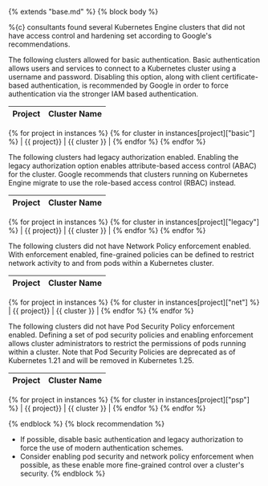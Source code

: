 {% extends "base.md" %}
{% block body %}

%{c} consultants found several Kubernetes Engine clusters that did not have access control and hardening set according to Google's recommendations.

The following clusters allowed for basic authentication. Basic authentication allows users and services to connect to a Kubernetes cluster using a username and password. Disabling this option, along with client certificate-based authentication, is recommended by Google in order to force authentication via the stronger IAM based authentication.

| Project | Cluster Name |
|:--------|:-------------|
{% for project in instances %}
{% for cluster in instances[project]["basic"] %}
| {{ project}} | {{ cluster }} |
{% endfor %}
{% endfor %}


The following clusters had legacy authorization enabled. Enabling the legacy authorization option enables attribute-based access control (ABAC) for the cluster. Google recommends that clusters running on Kubernetes Engine migrate to use the role-based access control (RBAC) instead.

| Project | Cluster Name |
|:--------|:-------------|
{% for project in instances %}
{% for cluster in instances[project]["legacy"] %}
| {{ project}} | {{ cluster }} |
{% endfor %}
{% endfor %}


The following clusters did not have Network Policy enforcement enabled. With enforcement enabled, fine-grained policies can be defined to restrict network activity to and from pods within a Kubernetes cluster.

| Project | Cluster Name |
|:--------|:-------------|
{% for project in instances %}
{% for cluster in instances[project]["net"] %}
| {{ project}} | {{ cluster }} |
{% endfor %}
{% endfor %}


The following clusters did not have Pod Security Policy enforcement enabled. Defining a set of pod security policies and enabling enforcement allows cluster administrators to restrict the permissions of pods running within a cluster. Note that Pod Security Policies are deprecated as of Kubernetes 1.21 and will be removed in Kubernetes 1.25. <!-- probably not worth recommending this if it's going to be removed soon... but there's no good replacement still?! -->

| Project | Cluster Name |
|:--------|:-------------|
{% for project in instances %}
{% for cluster in instances[project]["psp"] %}
| {{ project}} | {{ cluster }} |
{% endfor %}
{% endfor %}


{% endblock %}
{% block recommendation %}
- If possible, disable basic authentication and legacy authorization to force the use of modern authentication schemes.
- Consider enabling pod security and network policy enforcement when possible, as these enable more fine-grained control over a cluster's security.
{% endblock %}

